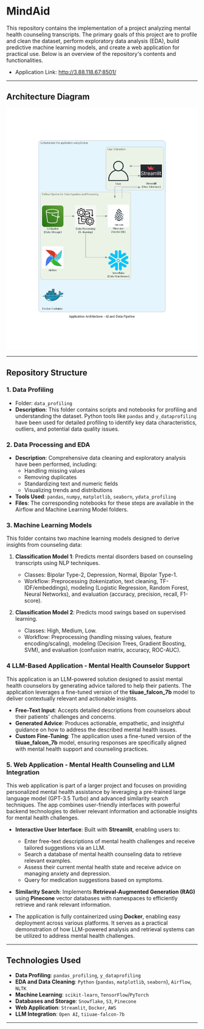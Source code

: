# MindAid

This repository contains the implementation of a project analyzing mental health counseling transcripts. The primary goals of this project are to profile and clean the dataset, perform exploratory data analysis (EDA), build predictive machine learning models, and create a web application for practical use. Below is an overview of the repository's contents and functionalities.

- Application Link: http://3.88.118.67:8501/
---

## Architecture Diagram

<img src="https://github.com/devmithun7/Legacy-Task/blob/main/architecture_diagram_task.png" alt="Architecture Diagram" width="600"/>

---

## Repository Structure
### 1. **Data Profiling**
- Folder: `data_profiling`
- **Description**: This folder contains scripts and notebooks for profiling and understanding the dataset. Python tools like `pandas` and `y_dataprofiling` have been used for detailed profiling to identify key data characteristics, outliers, and potential data quality issues.

### 2. **Data Processing and EDA**
- **Description**: Comprehensive data cleaning and exploratory analysis have been performed, including:
  - Handling missing values
  - Removing duplicates
  - Standardizing text and numeric fields
  - Visualizing trends and distributions
- **Tools Used**: `pandas`, `numpy`, `matplotlib`, `seaborn`, `ydata_profiling`
- **Files**: The corresponding notebooks for these steps are available in the Airflow and Machine Learning Model folders.

### 3. **Machine Learning Models**

This folder contains two machine learning models designed to derive insights from counseling data:

1. **Classification Model 1**: Predicts mental disorders based on counseling transcripts using NLP techniques.
   - Classes: Bipolar Type-2, Depression, Normal, Bipolar Type-1.
   - Workflow: Preprocessing (tokenization, text cleaning, TF-IDF/embeddings), modeling (Logistic Regression, Random Forest, Neural Networks), and evaluation (accuracy, precision, recall, F1-score).

2. **Classification Model 2**: Predicts mood swings based on supervised learning.
   - Classes: High, Medium, Low.
   - Workflow: Preprocessing (handling missing values, feature encoding/scaling), modeling (Decision Trees, Gradient Boosting, SVM), and evaluation (confusion matrix, accuracy, ROC-AUC).


### 4 **LLM-Based Application - Mental Health Counselor Support**

This application is an LLM-powered solution designed to assist mental health counselors by generating advice tailored to help their patients. The application leverages a fine-tuned version of the **tiiuae_falcon_7b** model to deliver contextually relevant and actionable insights.

- **Free-Text Input**: Accepts detailed descriptions from counselors about their patients' challenges and concerns.
- **Generated Advice**: Produces actionable, empathetic, and insightful guidance on how to address the described mental health issues.
- **Custom Fine-Tuning**: The application uses a fine-tuned version of the **tiiuae_falcon_7b** model, ensuring responses are specifically aligned with mental health support and counseling practices.



### 5. **Web Application - Mental Health Counseling and LLM Integration**

This web application is part of a larger project and focuses on providing personalized mental health assistance by leveraging a pre-trained large language model (GPT-3.5 Turbo) and advanced similarity search techniques. The app combines user-friendly interfaces with powerful backend technologies to deliver relevant information and actionable insights for mental health challenges.


- **Interactive User Interface**: Built with **Streamlit**, enabling users to:
  - Enter free-text descriptions of mental health challenges and receive tailored suggestions via an LLM.
  - Search a database of mental health counseling data to retrieve relevant examples.
  - Assess their current mental health state and receive advice on managing anxiety and depression.
  - Query for medication suggestions based on symptoms.

- **Similarity Search**: Implements **Retrieval-Augmented Generation (RAG)** using **Pinecone** vector databases with namespaces to efficiently retrieve and rank relevant information.

- The application is fully containerized using **Docker**, enabling easy deployment across various platforms. It serves as a practical demonstration of how LLM-powered analysis and retrieval systems can be utilized to address mental health challenges.

---


## Technologies Used
- **Data Profiling**: `pandas_profiling`, `y_dataprofiling`
- **EDA and Data Cleaning**: `Python` (`pandas`, `matplotlib`, `seaborn`), `Airflow`, `NLTK`
- **Machine Learning**: `scikit-learn`, `TensorFlow`/`PyTorch`
- **Databases and Storage**: `Snowflake`, `S3`, `Pinecone`
- **Web Application**: `Streamlit`, `Docker`, `AWS`
- **LLM Integration**: `Open AI`, `tiiuae-falcon-7b`
---


